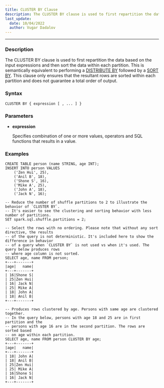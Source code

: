 ```yaml
---
title: CLUSTER BY Clause
description: The CLUSTER BY clause is used to first repartition the data based on the input expressions and then sort the data within each partition
last_update:
  date: 10/04/2022
  author: Vugar Dadalov
---
```


___

### Description

The CLUSTER BY clause is used to first repartition the data based on the input expressions and then sort the data within each partition. This is semantically equivalent to performing a <a href="./distribute-by-clause">DISTRIBUTE BY</a> followed by a <a href="./sort-by-clause">SORT BY</a>. This clause only ensures that the resultant rows are sorted within each partition and does not guarantee a total order of output.


### Syntax
```mysql
CLUSTER BY { expression [ , ... ] }
```

### Parameters
- **expression**

    Specifies combination of one or more values, operators and SQL functions that results in a value.

### Examples
```mysql
CREATE TABLE person (name STRING, age INT);
INSERT INTO person VALUES
    ('Zen Hui', 25),
    ('Anil B', 18),
    ('Shone S', 16),
    ('Mike A', 25),
    ('John A', 18),
    ('Jack N', 16);

-- Reduce the number of shuffle partitions to 2 to illustrate the behavior of `CLUSTER BY`.
-- It's easier to see the clustering and sorting behavior with less number of partitions.
SET spark.sql.shuffle.partitions = 2;

-- Select the rows with no ordering. Please note that without any sort directive, the results
-- of the query is not deterministic. It's included here to show the difference in behavior
-- of a query when `CLUSTER BY` is not used vs when it's used. The query below produces rows
-- where age column is not sorted.
SELECT age, name FROM person;
+---+-------+
|age|   name|
+---+-------+
| 16|Shone S|
| 25|Zen Hui|
| 16| Jack N|
| 25| Mike A|
| 18| John A|
| 18| Anil B|
+---+-------+

-- Produces rows clustered by age. Persons with same age are clustered together.
-- In the query below, persons with age 18 and 25 are in first partition and the
-- persons with age 16 are in the second partition. The rows are sorted based
-- on age within each partition.
SELECT age, name FROM person CLUSTER BY age;
+---+-------+
|age|   name|
+---+-------+
| 18| John A|
| 18| Anil B|
| 25|Zen Hui|
| 25| Mike A|
| 16|Shone S|
| 16| Jack N|
+---+-------+
```